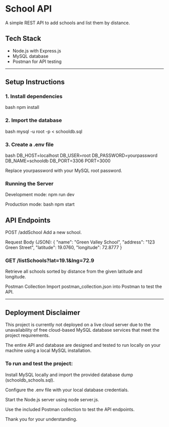 # School API

A simple REST API to add schools and list them by distance.

## Tech Stack
- Node.js with Express.js
- MySQL database
- Postman for API testing

---

## Setup Instructions

### 1. Install dependencies
bash
npm install

### 2. Import the database
bash
mysql -u root -p < schooldb.sql
### 3. Create a .env file
bash
DB_HOST=localhost
DB_USER=root
DB_PASSWORD=yourpassword
DB_NAME=schooldb
DB_PORT=3306
PORT=3000

Replace yourpassword with your MySQL root password.

### Running the Server
Development mode:
npm run dev

Production mode:
bash
npm start

## API Endpoints
POST /addSchool
Add a new school.

Request Body (JSON):
{
  "name": "Green Valley School",
  "address": "123 Green Street",
  "latitude": 19.0760,
  "longitude": 72.8777
}

### GET /listSchools?lat=19.1&lng=72.9
Retrieve all schools sorted by distance from the given latitude and longitude.

Postman Collection
Import postman_collection.json into Postman to test the API.

---

## Deployment Disclaimer
This project is currently not deployed on a live cloud server due to the unavailability of free cloud-based MySQL database services that meet the project requirements.

The entire API and database are designed and tested to run locally on your machine using a local MySQL installation.

### To run and test the project:
Install MySQL locally and import the provided database dump (schooldb_schools.sql).

Configure the .env file with your local database credentials.

Start the Node.js server using node server.js.

Use the included Postman collection to test the API endpoints.

Thank you for your understanding.
